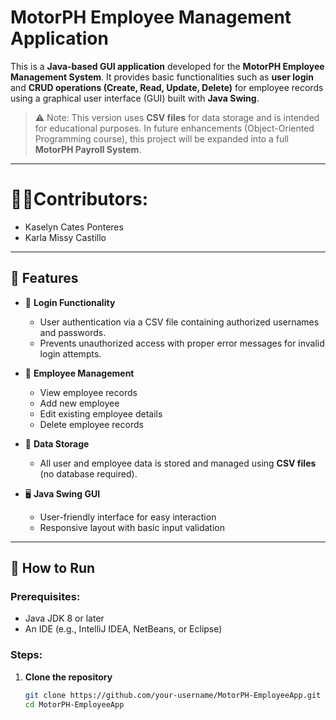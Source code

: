 # MotorPH Employee Management Application

This is a **Java-based GUI application** developed for the **MotorPH Employee Management System**. It provides basic functionalities such as **user login** and **CRUD operations (Create, Read, Update, Delete)** for employee records using a graphical user interface (GUI) built with **Java Swing**.

> ⚠️ Note: This version uses **CSV files** for data storage and is intended for educational purposes. In future enhancements (Object-Oriented Programming course), this project will be expanded into a full **MotorPH Payroll System**.

---
# 👨‍💻Contributors:
- Kaselyn Cates Ponteres
- Karla Missy Castillo

---

## 📌 Features

- 🔐 **Login Functionality**
  - User authentication via a CSV file containing authorized usernames and passwords.
  - Prevents unauthorized access with proper error messages for invalid login attempts.

- 👤 **Employee Management**
  - View employee records
  - Add new employee
  - Edit existing employee details
  - Delete employee records

- 💾 **Data Storage**
  - All user and employee data is stored and managed using **CSV files** (no database required).

- 🖥️ **Java Swing GUI**
  - User-friendly interface for easy interaction
  - Responsive layout with basic input validation

---

## 🚀 How to Run

### Prerequisites:
- Java JDK 8 or later
- An IDE (e.g., IntelliJ IDEA, NetBeans, or Eclipse)

### Steps:
1. **Clone the repository**  
   ```bash
   git clone https://github.com/your-username/MotorPH-EmployeeApp.git
   cd MotorPH-EmployeeApp

